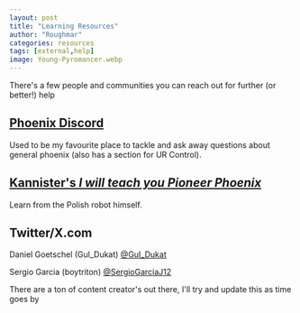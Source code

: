 ```yaml
---
layout: post
title: "Learning Resources"
author: "Roughmar"
categories: resources
tags: [external,help]
image: Young-Pyromancer.webp
---
```


There's a few people and communities you can reach out for further (or better!) help

## [Phoenix Discord](https://discord.gg/s9QbWwNa)

Used to be my favourite place to tackle and ask away questions about general phoenix (also has a section for UR Control).

## [Kannister's _I will teach you Pioneer Phoenix_ ](https://youtu.be/53DKqeVLLkk)

Learn from the Polish robot himself.

## Twitter/X.com

Daniel Goetschel (Gul_Dukat) [@GuI_Dukat](https://x.com/GuI_Dukat)

Sergio Garcia (boytriton) [@SergioGarciaJ12](https://x.com/SergioGarciaJ12)

There are a ton of content creator's out there, I'll try and update this as time goes by